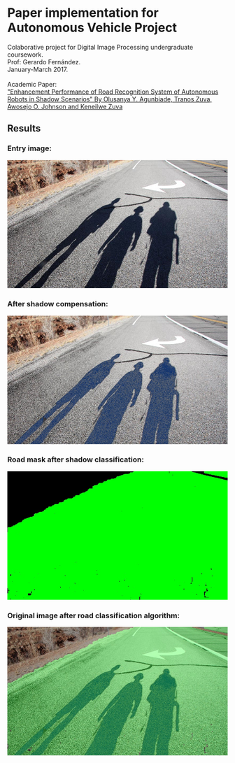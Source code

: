 # Paper implementation for Autonomous Vehicle Project

Colaborative project for Digital Image Processing undergraduate coursework.<br />
Prof: Gerardo Fernández.<br />
January-March 2017.<br />
<br />
Academic Paper:<br />
["Enhancement Performance of Road Recognition System of Autonomous Robots in Shadow Scenarios"
By Olusanya Y. Agunbiade, Tranos Zuva, Awosejo O. Johnson and Keneilwe Zuva](https://github.com/LPerezBustos/EC5804_DIP_RoadRecognition-ShadowRemoval/blob/master/Papers/Agunbiade%20et%20al.%20-%202013%20-%20Enhancement%20Performance%20of%20Road%20Recognition%20System%20of%20Autonomous%20Robots%20in%20Shadow%20Scenario.pdf)

## Results
### Entry image:
![orignal_picture](software/shadow_removal/road_and_shadow.jpg)
### After shadow compensation:
![shadow_removed_picture](software/svm/road.jpg)
### Road mask after shadow classification:
![road_mask_picture](software/svm/Road-Mask.jpg)
### Original image after road classification algorithm:
![final_road_recognition_picture](software/svm/Final-Road-Recognition.jpg)
